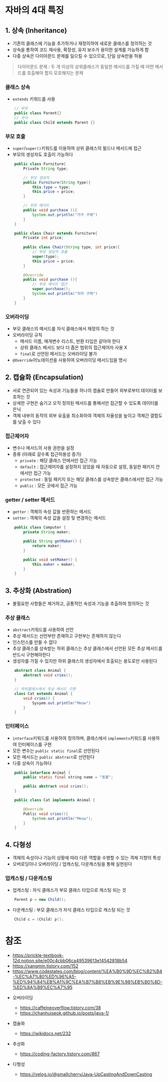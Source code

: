 # 자바의 4대 특징

## 1. 상속 (Inheritance)

* 기존의 클래스에 기능을 추가하거나 재정의하여 새로운 클래스를 정의하는 것
* 상속을 통하여 코드 재사용, 확장성, 유지 보수가 용이한 설계를 가능하게 함
* 다중 상속은 다이아몬드 문제를 일으킬 수 있으므로, 단일 상속만을 허용

> 다이아몬드 문제 : 두 개 이상의 상위클래스가 동일한 메서드를 가질 때 어떤 메서드를 호출해야 할지 모호해지는 문제

### 클래스 상속

* `extends` 키워드를 사용

```java
    // 부모
    public class Parent{}
    // 자식
    public class Child extends Parent {}
```
### 부모 호출

* `super`/`super()`키워드를 이용하여 상위 클래스의 필드나 메서드에 접근
* 부모의 생성자도 호출이 가능하다

```java
    public class Furniture{
        Private String type;

        // 부모 생성자
        public Furniture(String type){
            this.type = type;
            this.price = price;
        }

        // 부모 메서드
        public void purchase (){
            System.out.println("가구 구매")
        }
    }

    public class Chair extends Furniture{
        Private int price;
        
        public class Chair(String type, int price){
            // 부모 생성자 호출
            super(type);
            this.price = price;
        }

        @Override
        public void purchase (){
            // 부모 메서드 접근
            super.purchase();
            System.out.println("의자 구매")
        }
    }

```
### 오버라이딩

* 부모 클래스의 메서드를 자식 클래스에서 재정의 하는 것
* 오버라이딩 규칙
    * 메서드 이름, 매개변수 리스트, 반환 타입은 같아야 한다
    * 상위 클래스 메서드 보다 더 좁은 범위의 접근제어자 사용 X
    * `final`로 선언된 메서드는 오버라이딩 불가
* `@Override`어노테이션을 사용하여 오버라이딩 메서드임을 명시


## 2. 캡슐화 (Encapsulation)

* 서로 연관되어 있는 속성과 기능들을 하나의 캡슐로 만들어 외부로부터 데이터를 보호하는 것
* 상세한 구현은 숨기고 오직 정의된 메서드를 통해서만 접근할 수 있도록 데이터를 은닉
* 객체 내부의 동작의 외부 유출을 최소화하여 객체의 자율성을 높이고 객체간 결합도를 낮출 수 있다

### 접근제어자

* 변수나 메서드의 사용 권한을 설정
* 종류 (아래로 갈수록 접근허용성 증가)
    * `private` : 해당 클래스 안에서만 접근 가능
    * `default` : 접근제어자를 설정하지 않았을 때 자동으로 설정, 동일한 패키지 안에서만 접근 가능
    * `protected` : 동일 패키지 또는 해당 클래스를 상속받은 클래스에서만 접근 가능
    * `public` : 모든 곳에서 접근 가능

### getter / setter 메서드

* `getter` : 객체의 속성 값을 반환하는 메서드
* `setter` : 객체의 속성 값을 설정 및 변경하는 메서드

```java
    public class Computer {
        private String maker;

        public String getMaker() {
            return maker;
        }

        public void setMaker() {
            this.maker = maker;
        }
    }

```

## 3. 추상화 (Abstration)

* 불필요한 사항들은 제거하고, 공통적인 속성과 기능을 추출하여 정의하는 것

### 추상 클래스

* `abstract`키워드를 사용하여 선언
* 추상 메서드는 선언부만 존재하고 구현부는 존재하지 않는다
* 인스턴스를 만들 수 없다
* 추상 클래스를 상속받는 하위 클래스는 추상 클래스에서 선언된 모든 추상 메서드를 반드시 구현해야한다
* 생성자를 가질 수 있지만 하위 클래스의 생성자에서 호출되는 용도로만 사용된다

```java
    abstract class Animal {
        abstract void cries();
    }

    // 하위클래스에서 추상 메서드 구현
    class Cat extends Animal {
        void cries() {
            Sysyem.out.println("Meow")
        }
    }

```

### 인터페이스

* `interface`키워드를 사용하여 정의하며, 클래스에서 `implements`키워드를 사용하여 인터페이스를 구현
* 모든 변수는 `public static final`로 선언된다
* 모든 메서드는 `public abstract`로 선언된다
* 다중 상속이 가능하다

```java
    public interface Animal {
        public static final string name = "동물";

        public abstract void cries();
    }

    public class Cat implements Animal {

        @Override
        Public void cries(){
            System.out.println("Meow");
        }
    }

```

## 4. 다형성

* 객체의 속성이나 기능이 상황에 따라 다른 역할을 수행할 수 있는 객체 지향의 특성
* 오버로딩이나 오버라이딩 / 업캐스팅, 다운캐스팅을 통해 실현된다

### 업캐스팅 / 다운캐스팅

* 업캐스팅 : 자식 클래스가 부모 클래스 타입으로 캐스팅 되는 것 

```java
    Parent p = new Child();
```

* 다운캐스팅 : 부모 클래스가 자식 클래스 타입으로 캐스팅 되는 것

```java
    Child c = (Child) p();
```


# 참조

- https://prickle-textbook-12d.notion.site/e00c4cbb06ca49539613e14542818b54
- https://xangmin.tistory.com/152
- https://www.codestates.com/blog/content/%EA%B0%9D%EC%B2%B4-%EC%A7%80%ED%96%A5-%ED%94%84%EB%A1%9C%EA%B7%B8%EB%9E%98%EB%B0%8D-%ED%8A%B9%EC%A7%95

* 오버라이딩   
    - https://caffeineoverflow.tistory.com/38
    - https://chanhuiseok.github.io/posts/java-1/

* 캡슐화
    - https://wikidocs.net/232

* 추상화
    - https://coding-factory.tistory.com/867

* 다형성
    - https://velog.io/@smallcherry/Java-UpCastingAndDownCasting
